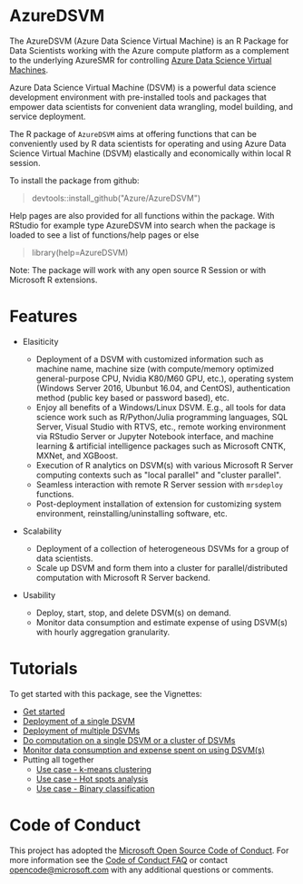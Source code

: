 # AzureDSVM

The AzureDSVM (Azure Data Science Virtual Machine) is an R Package for Data Scientists
working with the Azure compute platform as a complement to the
underlying AzureSMR for controlling [Azure Data Science Virtual Machines](https://docs.microsoft.com/en-us/azure/machine-learning/machine-learning-data-science-provision-vm).

Azure Data Science Virtual Machine (DSVM) is a powerful data science development environment with pre-installed tools and packages that empower data scientists for convenient data wrangling, model building, and service deployment. 

The R package of `AzureDSVM` aims at offering functions that can be conveniently used by R data scientists for operating and using Azure Data Science Virtual Machine (DSVM) elastically and economically within local R session. 

To install the package from github:

  > devtools::install_github("Azure/AzureDSVM")

Help pages are also provided for all functions within the
package. With RStudio for example type AzureDSVM into search when the
package is loaded to see a list of functions/help pages or else

  > library(help=AzureDSVM)

Note: The package will work with any open source R Session or with
Microsoft R extensions.

# Features

* Elasiticity

    * Deployment of a DSVM with customized information such as machine name, machine size (with compute/memory optimized general-purpose CPU, Nvidia K80/M60 GPU, etc.), operating system (Windows Server 2016, Ubunbut 16.04, and CentOS), authentication method (public key based or password based), etc.
    * Enjoy all benefits of a Windows/Linux DSVM. E.g., all tools for data science work such as R/Python/Julia programming languages, SQL Server, Visual Studio with RTVS, etc., remote working environment via RStudio Server or Jupyter Notebook interface, and machine learning & artificial intelligence packages such as Microsoft CNTK, MXNet, and XGBoost.
    * Execution of R analytics on DSVM(s) with various Microsoft R Server computing contexts such as "local parallel" and "cluster parallel".
    * Seamless interaction with remote R Server session with `mrsdeploy` functions.
    * Post-deployment installation of extension for customizing system environment, reinstalling/uninstalling software, etc.

* Scalability 

    * Deployment of a collection of heterogeneous DSVMs for a group of data scientists.
    * Scale up DSVM and form them into a cluster for parallel/distributed computation with Microsoft R Server backend. 
    
* Usability

    * Deploy, start, stop, and delete DSVM(s) on demand.
    * Monitor data consumption and estimate expense of using DSVM(s) with hourly aggregation granularity.

# Tutorials

To get started with this package, see the Vignettes:

* [Get started](https://github.com/Azure/AzureDSVM/blob/master/vignettes/00Introduction.Rmd)
* [Deployment of a single DSVM](https://github.com/Azure/AzureDSVM/blob/master/vignettes/10Deploy.Rmd)
* [Deployment of multiple DSVMs](https://github.com/Azure/AzureDSVM/blob/master/vignettes/20Multi.Rmd)
* [Do computation on a single DSVM or a cluster of DSVMs](https://github.com/Azure/AzureDSVM/blob/master/vignettes/30Compute.Rmd)
* [Monitor data consumption and expense spent on using DSVM(s)](https://github.com/Azure/AzureDSVM/blob/master/vignettes/40Cost.Rmd)
* Putting all together
    * [Use case - k-means clustering](https://github.com/Azure/AzureDSVM/blob/master/vignettes/60Kmeans.Rmd)
    * [Use case - Hot spots analysis](https://github.com/Azure/AzureDSVM/blob/master/vignettes/70Hotspot.Rmd)
    * [Use case - Binary classification](https://github.com/Azure/AzureDSVM/blob/master/vignettes/80ModelSelect.Rmd)

# Code of Conduct

This project has adopted the [Microsoft Open Source Code of
Conduct](https://opensource.microsoft.com/codeofconduct/).
For more information see the [Code of Conduct
FAQ](https://opensource.microsoft.com/codeofconduct/faq/) or
contact [opencode@microsoft.com](mailto:opencode@microsoft.com)
with any additional questions or comments.
